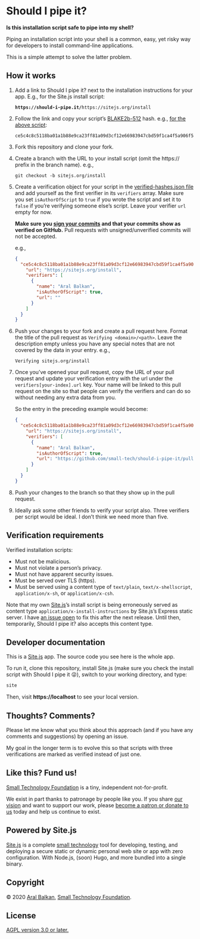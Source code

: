 # Should I pipe it?

__Is this installation script safe to pipe into my shell?__

Piping an installation script into your shell is a common, easy, yet risky way for developers to install command-line applications.

This is a simple attempt to solve the latter problem.

## How it works

1. Add a link to Should I pipe it? next to the installation instructions for your app. E.g., for the Site.js install script:

    <pre><code><strong>https://should-i-pipe.it/</strong>https://sitejs.org/install</pre></code>

2. Follow the link and copy your script’s [BLAKE2b-512](https://en.wikipedia.org/wiki/BLAKE_%28hash_function%29#BLAKE2b_algorithm) hash. e.g., [for the above script](https://should-i-pipe.it/https://sitejs.org/install):

    ```
    ce5c4c8c5118ba01a1b88e9ca23ff81a09d3cf12e66983947cbd59f1ca4f5a906f59d02142d05aac9d304874123b42f2639436151d4e675b8d0549a6c9f4de6c
    ```

3. Fork this repository and clone your fork.

4. Create a branch with the URL to your install script (omit the https:// prefix in the branch name). e.g.,

    ```
    git checkout -b sitejs.org/install
    ```

5. Create a verification object for your script in the [verified-hashes.json file](https://github.com/small-tech/should-i-pipe-it/blob/master/.dynamic/verified-hashes.json) and add yourself as the first verifier in its `verifiers` array. Make sure you set `isAuthorOfScript` to `true` if you wrote the script and set it to `false` if you’re verifying someone else’s script. Leave your verifier `url` empty for now.

    __Make sure you [sign your commits](https://help.github.com/en/github/authenticating-to-github/about-commit-signature-verification) and that your commits show as verified on GitHub.__ Pull requests with unsigned/unverified commits will not be accepted.

    e.g.,

    ```json
    {
      "ce5c4c8c5118ba01a1b88e9ca23ff81a09d3cf12e66983947cbd59f1ca4f5a906f59d02142d05aac9d304874123b42f2639436151d4e675b8d0549a6c9f4de6c": {
        "url": "https://sitejs.org/install",
        "verifiers": [
          {
            "name": "Aral Balkan",
            "isAuthorOfScript": true,
            "url": ""
          }
        ]
      }
    }
    ```

6. Push your changes to your fork and create a pull request here. Format the title of the pull request as `Verifying <domain>/<path>`. Leave the description empty unless you have any special notes that are not covered by the data in your entry. e.g.,

    ```
    Verifying sitejs.org/install
    ```

7. Once you’ve opened your pull request, copy the URL of your pull request and update your verification entry with the url under the `verifiers[your-index].url` key. Your name will be linked to this pull request on the site so that people can verify the verifiers and can do so without needing any extra data from you.

    So the entry in the preceding example would become:

    ```json
    {
      "ce5c4c8c5118ba01a1b88e9ca23ff81a09d3cf12e66983947cbd59f1ca4f5a906f59d02142d05aac9d304874123b42f2639436151d4e675b8d0549a6c9f4de6c": {
        "url": "https://sitejs.org/install",
        "verifiers": [
          {
            "name": "Aral Balkan",
            "isAuthorOfScript": true,
            "url": "https://github.com/small-tech/should-i-pipe-it/pull/1"
          }
        ]
      }
    }
    ```

8. Push your changes to the branch so that they show up in the pull request.

9. Ideally ask some other friends to verify your script also. Three verifiers per script would be ideal. I don’t think we need more than five.

## Verification requirements

Verified installation scripts:

  - Must not be malicious.
  - Must not violate a person’s privacy.
  - Must not have apparent security issues.
  - Must be served over TLS (https).
  - Must be served using a content type of `text/plain`, `text/x-shellscript`, `application/x-sh`, or `application/x-csh`.

Note that my own [Site.js](https://sitejs.org)’s install script is being erroneously served as content type `application/x-install-instructions` by Site.js’s Express static server. I have [an issue open](https://source.small-tech.org/site.js/app/-/issues/168) to fix this after the next release. Until then, temporarily, Should I pipe it? also accepts this content type.

## Developer documentation

This is a [Site.js](https://sitejs.org) app. The source code you see here is the whole app.

To run it, clone this repository, install Site.js (make sure you check the install script with Should I pipe it 😜), switch to your working directory, and type:

```bash
site
```

Then, visit __https://localhost__ to see your local version.

## Thoughts? Comments?

Please let me know what you think about this approach (and if you have any comments and suggestions) by opening an issue.

My goal in the longer term is to evolve this so that scripts with three verifications are marked as verified instead of just one.

## Like this? Fund us!

[Small Technology Foundation](https://small-tech.org) is a tiny, independent not-for-profit.

We exist in part thanks to patronage by people like you. If you share [our vision](https://small-tech.org/about/#small-technology) and want to support our work, please [become a patron or donate to us](https://small-tech.org/fund-us) today and help us continue to exist.

## Powered by Site.js

[Site.js](https://sitejs.org) is a complete [small technology](https://small-tech.org/about/#small-technology) tool for developing, testing, and deploying a secure static or dynamic personal web site or app with zero configuration. With Node.js, (soon) Hugo, and more bundled into a single binary.


## Copyright

&copy; 2020 [Aral Balkan](https://ar.al), [Small Technology Foundation](https://small-tech.org).

## License

[AGPL version 3.0 or later.](https://www.gnu.org/licenses/agpl-3.0.en.html)
